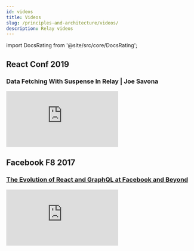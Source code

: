 ```yaml
---
id: videos
title: Videos
slug: /principles-and-architecture/videos/
description: Relay videos
---
```


import DocsRating from '@site/src/core/DocsRating';

## React Conf 2019

### Data Fetching With Suspense In Relay | Joe Savona

<iframe src="https://www.youtube-nocookie.com/embed/Tl0S7QkxFE4" width={640} height={360} allowFullScreen={true} frameBorder="0" />

## Facebook F8 2019

### [Building the new Facebook.com with React, GraphQL and Relay](https://developers.facebook.com/videos/2019/building-the-new-facebookcom-with-react-graphql-and-relay/)

<iframe src="https://www.youtube-nocookie.com/embed/WxPtYJRjLL0?start=215" frameborder="0" allow="accelerometer; autoplay; clipboard-write; encrypted-media; gyroscope; picture-in-picture" allowfullscreen width="640" height="360" frameBorder="0"></iframe>

## Facebook F8 2017

### [The Evolution of React and GraphQL at Facebook and Beyond](https://developers.facebook.com/videos/f8-2017/the-evolution-of-react-and-graphql-at-facebook-and-beyond/)

<iframe src="https://www.facebook.com/plugins/video.php?href=https%3A%2F%2Fwww.facebook.com%2FFacebookforDevelopers%2Fvideos%2F10154614710193553%2F&show_text=0&width=640" width={640} height={360} frameBorder="0" allowFullScreen={true} />

## [Silicon Valley ReactJS Meetup](http://www.meetup.com/Silicon-Valley-ReactJS-Meetup/)

### Relay Modern: simpler, faster, more predictable ([slides](https://speakerdeck.com/wincent/relay-2-simpler-faster-more-predictable))

<iframe width={640} height={360} src="https://www.youtube-nocookie.com/embed/OEfUBN9dAI8" frameBorder="0" allowFullScreen={true} />

### Zero to GraphQL in 30 minutes

<iframe width={640} height={360} src="https://www.youtube-nocookie.com/embed/UBGzsb2UkeY" frameBorder="0" allowFullScreen={true} />

## [GraphQL Europe 2018](https://www.graphql-europe.org/)

### Data Masking in GraphQL Clients

<iframe width={640} height={360} src="https://www.youtube-nocookie.com/embed/ww5UQ50oHok" frameBorder="0" allowFullScreen={true} />

<DocsRating />
